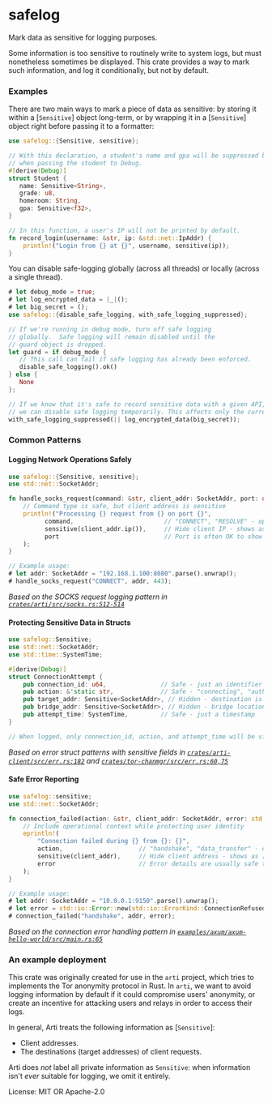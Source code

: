 # safelog

Mark data as sensitive for logging purposes.

Some information is too sensitive to routinely write to system logs, but
must nonetheless sometimes be displayed.  This crate provides a way to mark
such information, and log it conditionally, but not by default.

### Examples

There are two main ways to mark a piece of data as sensitive: by storing it
within a [`Sensitive`] object long-term, or by wrapping it in a
[`Sensitive`] object right before passing it to a formatter:

```rust
use safelog::{Sensitive, sensitive};

// With this declaration, a student's name and gpa will be suppressed by default
// when passing the student to Debug.
#[derive(Debug)]
struct Student {
   name: Sensitive<String>,
   grade: u8,
   homeroom: String,
   gpa: Sensitive<f32>,
}

// In this function, a user's IP will not be printed by default.
fn record_login(username: &str, ip: &std::net::IpAddr) {
    println!("Login from {} at {}", username, sensitive(ip));
}
```

You can disable safe-logging globally (across all threads) or locally
(across a single thread).

```rust
# let debug_mode = true;
# let log_encrypted_data = |_|();
# let big_secret = ();
use safelog::{disable_safe_logging, with_safe_logging_suppressed};

// If we're running in debug mode, turn off safe logging
// globally.  Safe logging will remain disabled until the
// guard object is dropped.
let guard = if debug_mode {
   // This call can fail if safe logging has already been enforced.
   disable_safe_logging().ok()
} else {
   None
};

// If we know that it's safe to record sensitive data with a given API,
// we can disable safe logging temporarily. This affects only the current thread.
with_safe_logging_suppressed(|| log_encrypted_data(big_secret));
```

### Common Patterns

#### Logging Network Operations Safely
```rust
use safelog::{Sensitive, sensitive};
use std::net::SocketAddr;

fn handle_socks_request(command: &str, client_addr: SocketAddr, port: u16) {
    // Command type is safe, but client address is sensitive 
    println!("Processing {} request from {} on port {}", 
          command,                         // "CONNECT", "RESOLVE" - operational context
          sensitive(client_addr.ip()),     // Hide client IP - shows as [scrubbed]
          port                             // Port is often OK to show
    );
}

// Example usage:
# let addr: SocketAddr = "192.168.1.100:8080".parse().unwrap();
# handle_socks_request("CONNECT", addr, 443);
```

*Based on the SOCKS request logging pattern in [`crates/arti/src/socks.rs:512-514`](../arti/src/socks.rs)*

#### Protecting Sensitive Data in Structs
```rust
use safelog::Sensitive;
use std::net::SocketAddr;
use std::time::SystemTime;

#[derive(Debug)]  
struct ConnectionAttempt {
    pub connection_id: u64,               // Safe - just an identifier
    pub action: &'static str,             // Safe - "connecting", "authenticating"
    pub target_addr: Sensitive<SocketAddr>, // Hidden - destination is sensitive
    pub bridge_addr: Sensitive<SocketAddr>, // Hidden - bridge location is sensitive
    pub attempt_time: SystemTime,         // Safe - just a timestamp
}

// When logged, only connection_id, action, and attempt_time will be visible
```

*Based on error struct patterns with sensitive fields in [`crates/arti-client/src/err.rs:182`](../arti-client/src/err.rs) and [`crates/tor-chanmgr/src/err.rs:60,75`](../tor-chanmgr/src/err.rs)*

#### Safe Error Reporting  
```rust
use safelog::sensitive;
use std::net::SocketAddr;

fn connection_failed(action: &str, client_addr: SocketAddr, error: std::io::Error) {
    // Include operational context while protecting user identity
    eprintln!(
        "Connection failed during {} from {}: {}", 
        action,                     // "handshake", "data_transfer" - operational context
        sensitive(client_addr),     // Hide client address - shows as [scrubbed]
        error                       // Error details are usually safe to log
    );
}

// Example usage:
# let addr: SocketAddr = "10.0.0.1:9150".parse().unwrap();
# let error = std::io::Error::new(std::io::ErrorKind::ConnectionRefused, "connection refused");
# connection_failed("handshake", addr, error);
```

*Based on the connection error handling pattern in [`examples/axum/axum-hello-world/src/main.rs:65`](../../examples/axum/axum-hello-world/src/main.rs)*

### An example deployment

This crate was originally created for use in the `arti` project, which tries
to implements the Tor anonymity protocol in Rust.  In `arti`, we want to
avoid logging information by default if it could compromise users'
anonymity, or create an incentive for attacking users and relays in order to
access their logs.

In general, Arti treats the following information as [`Sensitive`]:
  * Client addresses.
  * The destinations (target addresses) of client requests.

Arti does _not_ label all private information as `Sensitive`: when
information isn't _ever_ suitable for logging, we omit it entirely.

License: MIT OR Apache-2.0
